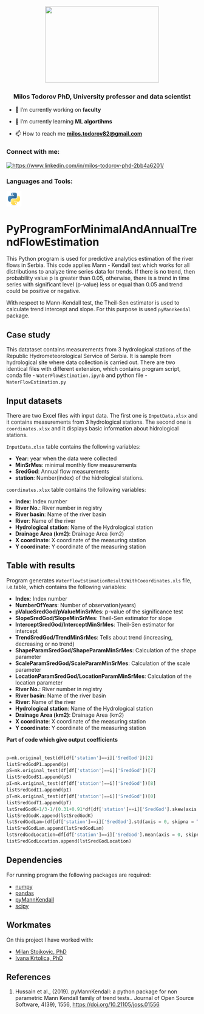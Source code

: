 <div align="center">
 <h3>
	<img src="https://miro.medium.com/max/720/1*CDj-lEsfn9HAbpMSNmziLQ.gif"      width="300" 
     height="200"/>
</h3>
</div>


<h3 align="center">Milos Todorov PhD, University professor and data scientist</h3>

- 🔭 I’m currently working on **faculty**

- 🌱 I’m currently learning **ML algortihms**

- 📫 How to reach me **milos.todorov82@gmail.com**


<h3 align="left">Connect with me:</h3>
<p align="left">
<a href="https://www.linkedin.com/in/milos-todorov-phd-2bb4a6201/" target="blank"><img align="center" img src="https://raw.githubusercontent.com/rahuldkjain/github-profile-readme-generator/master/src/images/icons/Social/linked-in-alt.svg" alt="https://www.linkedin.com/in/milos-todorov-phd-2bb4a6201/" height="30" width="40" /></a>
</p>

<h3 align="left">Languages and Tools:</h3>
<p align="left"> <a href="https://www.python.org" target="_blank" rel="noreferrer"> <img src="https://raw.githubusercontent.com/devicons/devicon/master/icons/python/python-original.svg" alt="python" width="40" height="40"/> </a> </p>

# PyProgramForMinimalAndAnnualTrendFlowEstimation
This Python program is used for predictive analytics estimation of the river flows in Serbia. This code applies Mann - Kendall test which works for all distributions to analyze time series data for trends. If there is no trend, then probability value p is greater than 0.05, otherwise, there is a trend in time series with significant level (p-value) less or equal than 0.05 and trend could be positive or negative. 

With respect to Mann-Kendall test, the Theil-Sen estimator is used to calculate trend intercept and slope. For this purpose is used `pyMannkendal` package.

## Case study
This datataset contains measurements from 3 hydrological stations of the Republic Hydrometeorological Service of Serbia. It is sample from hydrological site where data collection is carried out. There are two identical files with different extension, which contains program script, conda file - `WaterFlowEstimation.ipynb` and python file - `WaterFlowEstimation.py`


## Input datasets

There are two Excel files with input data. The first one is `InputData.xlsx` and it contains measurements from 3 hydrological stations. The second one is `coordinates.xlsx` and it displays basic information about hidrological stations.

`InputData.xlsx` table contains the following variables:

- **Year**:  year when the data were collected
- **MinSrMes**: minimal monthly flow measurements
- **SredGod**: Annual flow measurements
- **station**: Number(index) of the hidrological stations.

`coordinates.xlsx` table contains the following variables:

- **Index**: Index number
- **River No.**: River number in registry
- **River basin**: Name of the river basin
- **River**: Name of the river 
- **Hydrological station**: Name of the Hydrological station
- **Drainage Area (km2)**: Drainage Area (km2)
- **X coordinate**: X coordinate of the measuring station
- **Y coordinate**: Y coordinate of the measuring station

## Table with results

Program generates `WaterFlowEstimationResultsWithCooordinates.xls` file, i.e.table, which contains the following variables:

- **Index**: Index number
- **NumberOfYears**: Number of observation(years)
- **pValueSredGod/pValueMinSrMes**: p-value of the significance test
- **SlopeSredGod/SlopeMinSrMes**: Theil-Sen estimator for slope
- **InterceptSredGod/InterceptMinSrMes**: Theil-Sen estimator for intercept 
- **TrendSredGod/TrendMinSrMes**: Tells about trend (increasing, decreasing or no trend)
- **ShapeParamSredGod/ShapeParamMinSrMes**: Calculation of the shape parameter
- **ScaleParamSredGod/ScaleParamMinSrMes**: Calculation of the scale parameter
- **LocationParamSredGod/LocationParamMinSrMes**: Calculation of the location parameter
- **River No.**: River number in registry
- **River basin**: Name of the river basin
- **River**: Name of the river 
- **Hydrological station**: Name of the Hydrological station
- **Drainage Area (km2)**: Drainage Area (km2)
- **X coordinate**: X coordinate of the measuring station
- **Y coordinate**: Y coordinate of the measuring station


**Part of code which give output coefficients**
```python

p=mk.original_test(df[df['station']==i]['SredGod'])[2]
listSredGodP1.append(p)  
pS=mk.original_test(df[df['station']==i]['SredGod'])[7]
listSredGodS1.append(pS)  
pI=mk.original_test(df[df['station']==i]['SredGod'])[8]
listSredGodI1.append(pI)
pT=mk.original_test(df[df['station']==i]['SredGod'])[0]
listSredGodT1.append(pT)
lstSredGodK=1/3-1/(0.31+0.91*df[df['station']==i]['SredGod'].skew(axis = 0, skipna = True)+np.sqrt((df[df['station']==i]['SredGod'].skew(axis = 0, skipna = True)*0.91)**2+1.8))
listSredGodK.append(lstSredGodK)          
lstSredGodLam=(df[df['station']==i]['SredGod'].std(axis = 0, skipna = True)*abs(lstSredGodK))/(np.sqrt((np.exp(sp.special.loggamma(1-2*lstSredGodK, out=None)))-(np.exp(sp.special.loggamma(1-lstSredGodK, out=None))**2)))
listSredGodLam.append(lstSredGodLam)
lstSredGodLocation=df[df['station']==i]['SredGod'].mean(axis = 0, skipna = True)-(lstSredGodLam*(np.exp(sp.special.loggamma(1-lstSredGodK, out=None))-1)/lstSredGodK)
listSredGodLocation.append(lstSredGodLocation)

```

## Dependencies

For running program the following packages are required:
- [numpy](https://www.numpy.org/)
- [pandas](https://pandas.pydata.org/)
- [pyMannKendall](https://github.com/mmhs013/pyMannKendall)
- [scipy](https://scipy.org/)

## Workmates

On this project I have worked with:
- [Milan Stojkovic, PhD](https://www.linkedin.com/in/milan-stojkovi%C4%87-0b8738b0/)
- [Ivana Krtolica, PhD](https://www.linkedin.com/in/ivana-krtolica-96437a24b/)


## References

1. Hussain et al., (2019). pyMannKendall: a python package for non parametric Mann Kendall family of trend tests.. Journal of Open Source Software, 4(39), 1556, https://doi.org/10.21105/joss.01556
